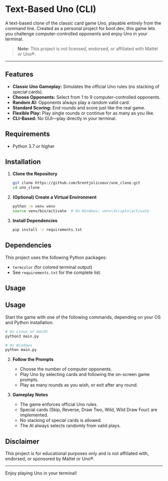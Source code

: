 # Text-Based Uno (CLI)

A text-based clone of the classic card game Uno, playable entirely from the command line. Created as a personal project for boot.dev, this game lets you challenge computer-controlled opponents and enjoy Uno in your terminal.

> **Note:** This project is not licensed, endorsed, or affiliated with Mattel or Uno®.

---

## Features

- **Classic Uno Gameplay:** Simulates the official Uno rules (no stacking of special cards).
- **Choose Opponents:** Select from 1 to 9 computer-controlled opponents.
- **Random AI:** Opponents always play a random valid card.
- **Standard Scoring:** End rounds and score just like the real game.
- **Flexible Play:** Play single rounds or continue for as many as you like.
- **CLI-Based:** No GUI—play directly in your terminal.

## Requirements

- Python 3.7 or higher

## Installation

1. **Clone the Repository**
    ```sh
    git clone https://github.com/brentjolicoeur/uno_clone.git
    cd uno_clone
    ```

2. **(Optional) Create a Virtual Environment**
    ```sh
    python -m venv venv
    source venv/bin/activate  # On Windows: venv\Scripts\activate
    ```

3. **Install Dependencies**
    ```sh
    pip install -r requirements.txt
    ```

## Dependencies

This project uses the following Python packages:
- `termcolor` (for colored terminal output)
- See `requirements.txt` for the complete list.

## Usage

## Usage

Start the game with one of the following commands, depending on your OS and Python installation:

```bash
# On Linux or macOS
python3 main.py

# On Windows
python main.py
```

2. **Follow the Prompts**
    - Choose the number of computer opponents.
    - Play Uno by selecting cards and following the on-screen game prompts.
    - Play as many rounds as you wish, or exit after any round.

3. **Gameplay Notes**
    - The game enforces official Uno rules.
    - Special cards (Skip, Reverse, Draw Two, Wild, Wild Draw Four) are implemented.
    - No stacking of special cards is allowed.
    - The AI always selects randomly from valid plays.

## Disclaimer

This project is for educational purposes only and is not affiliated with, endorsed, or sponsored by Mattel or Uno®.

---

Enjoy playing Uno in your terminal!